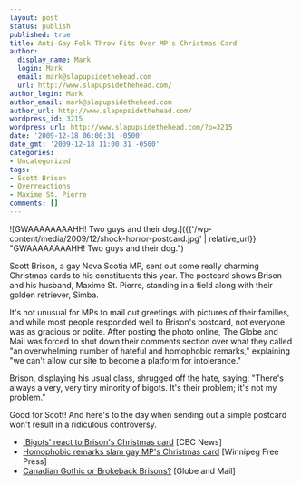 ```yaml
---
layout: post
status: publish
published: true
title: Anti-Gay Folk Throw Fits Over MP's Christmas Card
author:
  display_name: Mark
  login: Mark
  email: mark@slapupsidethehead.com
  url: http://www.slapupsidethehead.com/
author_login: Mark
author_email: mark@slapupsidethehead.com
author_url: http://www.slapupsidethehead.com/
wordpress_id: 3215
wordpress_url: http://www.slapupsidethehead.com/?p=3215
date: '2009-12-18 06:00:31 -0500'
date_gmt: '2009-12-18 11:00:31 -0500'
categories:
- Uncategorized
tags:
- Scott Brison
- Overreactions
- Maxime St. Pierre
comments: []
---
```

![GWAAAAAAAAHH! Two guys and their dog.]({{'/wp-content/media/2009/12/shock-horror-postcard.jpg' | relative_url}} "GWAAAAAAAAHH! Two guys and their dog.")

Scott Brison, a gay Nova Scotia MP, sent out some really charming Christmas cards to his constituents this year. The postcard shows Brison and his husband, Maxime St. Pierre, standing in a field along with their golden retriever, Simba.

It's not unusual for MPs to mail out greetings with pictures of their families, and while most people responded well to Brison's postcard, not everyone was as gracious or polite. After posting the photo online, The Globe and Mail was forced to shut down their comments section over what they called "an overwhelming number of hateful and homophobic remarks," explaining "we can't allow our site to become a platform for intolerance."

Brison, displaying his usual class, shrugged off the hate, saying: "There's always a very, very tiny minority of bigots. It's their problem; it's not my problem."

Good for Scott! And here's to the day when sending out a simple postcard won't result in a ridiculous controversy.

- ['Bigots' react to Brison's Christmas card](http://www.cbc.ca/canada/story/2009/12/17/brison-christmas-card017.html) [CBC News]
- [Homophobic remarks slam gay MP's Christmas card](http://www.winnipegfreepress.com/canada/breakingnews/79566322.html) [Winnipeg Free Press]
- [Canadian Gothic or Brokeback Brisons?](http://www.theglobeandmail.com/blogs/bureau-blog/canadian-gothic-or-brokeback-brisons/article1402797/) [Globe and Mail]
